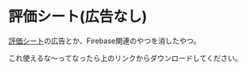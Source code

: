 # 評価シート(広告なし)

[評価シート](https://play.google.com/store/apps/details?id=io.github.hitotei.evaluation_sheet&hl=ja&gl=US)の広告とか、Firebase関連のやつを消したやつ。

これ使えるな～ってなったら上のリンクからダウンロードしてください。


